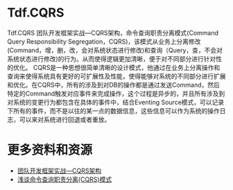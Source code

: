 # Tdf.CQRS

Tdf.CQRS 
团队开发框架实战—CQRS架构，命令查询职责分离模式(Command Query Responsibility Segregation，CQRS)，该模式从业务上分离修改 (Command，增，删，改，会对系统状态进行修改)和查询（Query，查，不会对系统状态进行修改)的行为。从而使得逻辑更加清晰，便于对不同部分进行针对性的优化。
CQRS是一种思想很简单清晰的设计模式，他通过在业务上分离操作和查询来使得系统具有更好的可扩展性及性能，使得能够对系统的不同部分进行扩展和优化。在CQRS中，所有的涉及到对DB的操作都是通过发送Command，然后特定的Command触发对应事件来完成操作，这个过程是异步的，并且所有涉及到对系统的变更行为都包含在具体的事件中，结合Eventing Source模式，可以记录下所有的事件，而不是以往的某一点的数据信息，这些信息可以作为系统的操作日志，可以来对系统进行回退或者重放。

# 更多资料和资源
- [团队开发框架实战—CQRS架构](http://www.jianshu.com/p/d4ca2133875c)
- [浅谈命令查询职责分离(CQRS)模式](http://www.cnblogs.com/yangecnu/p/Introduction-CQRS.html)
